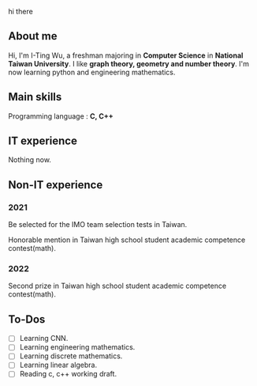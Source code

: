 hi there

## About me
Hi, I'm I-Ting Wu, a freshman majoring in **Computer Science** in **National Taiwan University**. I like **graph theory, geometry and number theory**. I'm now learning python and engineering mathematics. 

## Main skills
Programming language : **C, C++**

## IT experience
Nothing now.

## Non-IT experience
### 2021
Be selected for the IMO team selection tests in Taiwan.

Honorable mention in Taiwan high school student academic competence contest(math).
### 2022
Second prize in Taiwan high school student academic competence contest(math).

## To-Dos
- [ ] Learning CNN.
- [ ] Learning engineering mathematics.
- [ ] Learning discrete mathematics.
- [ ] Learning linear algebra.
- [ ] Reading c, c++ working draft.

